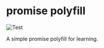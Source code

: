 # promise polyfill

![Test](https://github.com/lawvs/promise-polyfill/workflows/Test/badge.svg)

A simple promise polyfill for learning.
